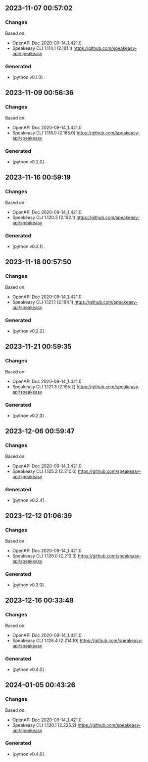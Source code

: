 

## 2023-11-07 00:57:02
### Changes
Based on:
- OpenAPI Doc 2020-09-14_1.421.0 
- Speakeasy CLI 1.114.1 (2.181.1) https://github.com/speakeasy-api/speakeasy
### Generated
- [python v0.1.0] .

## 2023-11-09 00:56:36
### Changes
Based on:
- OpenAPI Doc 2020-09-14_1.421.0 
- Speakeasy CLI 1.116.0 (2.185.0) https://github.com/speakeasy-api/speakeasy
### Generated
- [python v0.2.0] .

## 2023-11-16 00:59:19
### Changes
Based on:
- OpenAPI Doc 2020-09-14_1.421.0 
- Speakeasy CLI 1.120.3 (2.192.1) https://github.com/speakeasy-api/speakeasy
### Generated
- [python v0.2.1] .

## 2023-11-18 00:57:50
### Changes
Based on:
- OpenAPI Doc 2020-09-14_1.421.0 
- Speakeasy CLI 1.121.1 (2.194.1) https://github.com/speakeasy-api/speakeasy
### Generated
- [python v0.2.2] .

## 2023-11-21 00:59:35
### Changes
Based on:
- OpenAPI Doc 2020-09-14_1.421.0 
- Speakeasy CLI 1.121.3 (2.195.2) https://github.com/speakeasy-api/speakeasy
### Generated
- [python v0.2.3] .

## 2023-12-06 00:59:47
### Changes
Based on:
- OpenAPI Doc 2020-09-14_1.421.0 
- Speakeasy CLI 1.125.2 (2.210.6) https://github.com/speakeasy-api/speakeasy
### Generated
- [python v0.2.4] .

## 2023-12-12 01:06:39
### Changes
Based on:
- OpenAPI Doc 2020-09-14_1.421.0 
- Speakeasy CLI 1.126.0 (2.213.3) https://github.com/speakeasy-api/speakeasy
### Generated
- [python v0.3.0] .

## 2023-12-16 00:33:48
### Changes
Based on:
- OpenAPI Doc 2020-09-14_1.421.0 
- Speakeasy CLI 1.126.4 (2.214.10) https://github.com/speakeasy-api/speakeasy
### Generated
- [python v0.4.0] .

## 2024-01-05 00:43:26
### Changes
Based on:
- OpenAPI Doc 2020-09-14_1.421.0 
- Speakeasy CLI 1.130.1 (2.225.2) https://github.com/speakeasy-api/speakeasy
### Generated
- [python v0.4.0] .